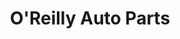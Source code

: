 ---
title: "O'Reilly Auto Parts"
url: /greenville/oreilly-auto-parts-highway-153/
shop: Autoteile
---